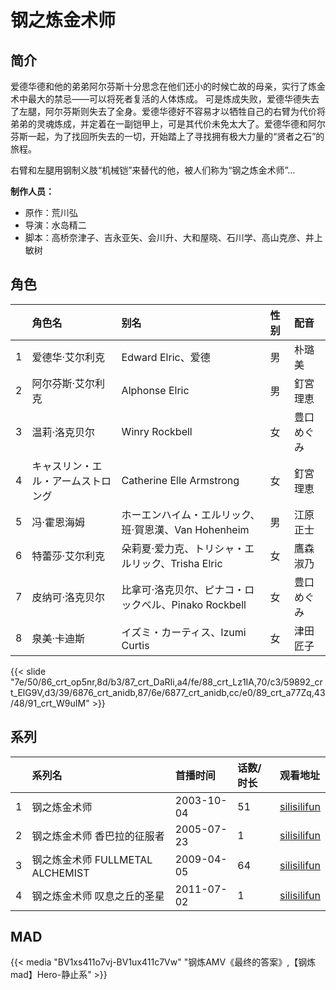 # 钢之炼金术师


## 简介

爱德华德和他的弟弟阿尔芬斯十分思念在他们还小的时候亡故的母亲，实行了炼金术中最大的禁忌——可以将死者复活的人体炼成。 可是炼成失败，爱德华德失去了左腿，阿尔芬斯则失去了全身。爱德华德好不容易才以牺牲自己的右臂为代价将弟弟的灵魂炼成，并定着在一副铠甲上，可是其代价未免太大了。爱德华德和阿尔芬斯一起，为了找回所失去的一切，开始踏上了寻找拥有极大力量的“贤者之石”的旅程。

右臂和左腿用钢制义肢“机械铠”来替代的他，被人们称为“钢之炼金术师”…

**制作人员：**
- 原作：荒川弘
- 导演：水岛精二
- 脚本：高桥奈津子、吉永亚矢、会川升、大和屋晓、石川学、高山克彦、井上敏树

## 角色

|     |   角色名   |   别名  | 性别 |  配音  |
|:--- |:------  |:----      |:---  |:--   |
| 1 | 爱德华·艾尔利克 | Edward Elric、爱德 | 男 | 朴璐美 |
| 2 | 阿尔芬斯·艾尔利克 | Alphonse Elric | 男 | 釘宮理恵 |
| 3 | 温莉·洛克贝尔 | Winry Rockbell | 女 | 豊口めぐみ |
| 4 | キャスリン・エル・アームストロング | Catherine Elle Armstrong | 女 | 釘宮理恵 |
| 5 | 冯·霍恩海姆 | ホーエンハイム・エルリック、班·賀恩漢、Van Hohenheim | 男 | 江原正士 |
| 6 | 特蕾莎·艾尔利克 | 朵莉夏·爱力克、トリシャ・エルリック、Trisha Elric | 女 | 鷹森淑乃 |
| 7 | 皮纳可·洛克贝尔 | 比拿可·洛克贝尔、ピナコ・ロックベル、Pinako Rockbell | 女 | 豊口めぐみ |
| 8 | 泉美·卡迪斯 | イズミ・カーティス、Izumi Curtis | 女 | 津田匠子 |

{{< slide "7e/50/86_crt_op5nr,8d/b3/87_crt_DaRIi,a4/fe/88_crt_Lz1IA,70/c3/59892_crt_ElG9V,d3/39/6876_crt_anidb,87/6e/6877_crt_anidb,cc/e0/89_crt_a77Zq,43/48/91_crt_W9uIM" >}}

## 系列

|     |   系列名   |   首播时间  | 话数/时长  | 观看地址 |
|:---  |:------    |:----      |:---       |:---  |
| 1 | 钢之炼金术师 | 2003-10-04 | 51 | [silisilifun](https://www.silisilifun.com/vodplay/Y277777Z/1/1/)  |
| 2 | 钢之炼金术师 香巴拉的征服者 | 2005-07-23 | 1 | [silisilifun](https://www.silisilifun.com/vodplay/p0Z7777Z/2/1/)  |
| 3 | 钢之炼金术师 FULLMETAL ALCHEMIST | 2009-04-05 | 64 | [silisilifun](https://www.silisilifun.com/vodplay/h277777Z/2/1/)  |
| 4 | 钢之炼金术师 叹息之丘的圣星 | 2011-07-02 | 1 | [silisilifun](https://www.silisilifun.com/vodplay/50Z7777Z/2/1/)  |


## MAD

{{< media  "BV1xs411o7vj-BV1ux411c7Vw"
"钢炼AMV《最终的答案》,【钢炼mad】Hero-静止系"  >}}
